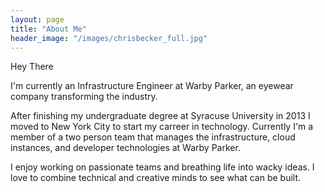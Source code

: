 ```yaml
---
layout: page
title: "About Me"
header_image: "/images/chrisbecker_full.jpg"
---
```


Hey There

I'm currently an Infrastructure Engineer at Warby Parker, an eyewear company transforming the industry.

After finishing my undergraduate degree at Syracuse University in 2013 I moved to New York City to start my carreer in technology. Currently I'm a member of a two person team that manages the infrastructure, cloud instances, and developer technologies at Warby Parker.

I enjoy working on passionate teams and breathing life into wacky ideas. I love to combine technical and creative minds to see what can be built.
